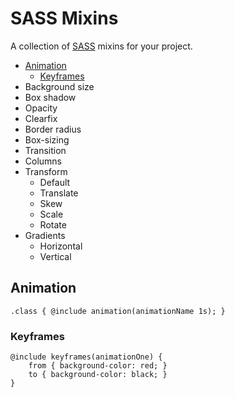 SASS Mixins
===========

A collection of [SASS](http://sass-lang.com/ "SASS") mixins for your project.

* [Animation](#animation)
   * [Keyframes](#keyframes)
* Background size
* Box shadow
* Opacity
* Clearfix
* Border radius
* Box-sizing
* Transition
* Columns
* Transform
    * Default
    * Translate
    * Skew
    * Scale
    * Rotate
* Gradients
    * Horizontal
    * Vertical

## Animation

```
.class { @include animation(animationName 1s); }
```

### Keyframes
```
@include keyframes(animationOne) {
    from { background-color: red; }
    to { background-color: black; }
}
```
